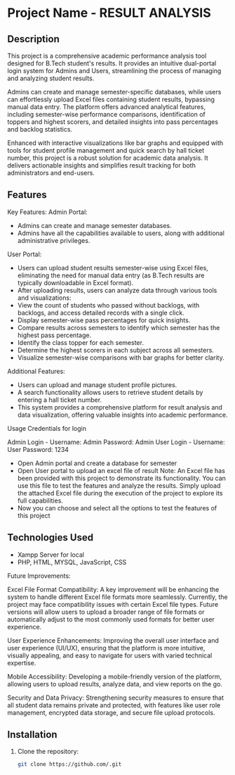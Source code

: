 # Project Name - RESULT ANALYSIS

## Description

This project is a comprehensive academic performance analysis tool designed for B.Tech student's results. It provides an intuitive dual-portal login system for Admins and Users, streamlining the process of managing and analyzing student results.

Admins can create and manage semester-specific databases, while users can effortlessly upload Excel files containing student results, bypassing manual data entry. The platform offers advanced analytical features, including semester-wise performance comparisons, identification of toppers and highest scorers, and detailed insights into pass percentages and backlog statistics.

Enhanced with interactive visualizations like bar graphs and equipped with tools for student profile management and quick search by hall ticket number, this project is a robust solution for academic data analysis. It delivers actionable insights and simplifies result tracking for both administrators and end-users.

## Features
Key Features:
Admin Portal:

- Admins can create and manage semester databases.
- Admins have all the capabilities available to users, along with additional administrative privileges.

User Portal:

- Users can upload student results semester-wise using Excel files, eliminating the need for manual data entry (as B.Tech results are typically downloadable in Excel format).
- After uploading results, users can analyze data through various tools and visualizations:
- View the count of students who passed without backlogs, with backlogs, and access detailed records with a single click.
- Display semester-wise pass percentages for quick insights.
- Compare results across semesters to identify which semester has the highest pass percentage.
- Identify the class topper for each semester.
- Determine the highest scorers in each subject across all semesters.
- Visualize semester-wise comparisons with bar graphs for better clarity.

Additional Features:

- Users can upload and manage student profile pictures.
- A search functionality allows users to retrieve student details by entering a hall ticket number.
- This system provides a comprehensive platform for result analysis and data visualization, offering valuable insights into academic performance.

Usage
Credentials for login 

Admin Login - Username: Admin
              Password: Admin
User Login -  Username: User
              Password: 1234
- Open Admin portal and create a database for semester
- Open User portal to upload an excel file of result
Note: An Excel file has been provided with this project to demonstrate its functionality. You can use this file to test the features and analyze the results. Simply upload the attached Excel file during the execution of the project to explore its full capabilities.
- Now you can choose and select all the options to test the features of this project

## Technologies Used
- Xampp Server for local 
- PHP, HTML, MYSQL, JavaScript, CSS

Future Improvements:

Excel File Format Compatibility:
A key improvement will be enhancing the system to handle different Excel file formats more seamlessly. Currently, the project may face compatibility issues with certain Excel file types. Future versions will allow users to upload a broader range of file formats or automatically adjust to the most commonly used formats for better user experience.

User Experience Enhancements:
Improving the overall user interface and user experience (UI/UX), ensuring that the platform is more intuitive, visually appealing, and easy to navigate for users with varied technical expertise.

Mobile Accessibility:
Developing a mobile-friendly version of the platform, allowing users to upload results, analyze data, and view reports on the go.

Security and Data Privacy:
Strengthening security measures to ensure that all student data remains private and protected, with features like user role management, encrypted data storage, and secure file upload protocols.

## Installation
1. Clone the repository:
   ```bash
   git clone https://github.com/.git




